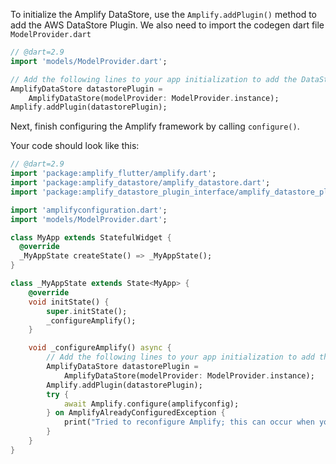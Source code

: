 
To initialize the Amplify DataStore, use the `Amplify.addPlugin()` method to add the AWS DataStore Plugin. We also need to import the codegen dart file `ModelProvider.dart`

```dart
// @dart=2.9
import 'models/ModelProvider.dart';

// Add the following lines to your app initialization to add the DataStore plugin
AmplifyDataStore datastorePlugin =
    AmplifyDataStore(modelProvider: ModelProvider.instance);
Amplify.addPlugin(datastorePlugin);
```

Next, finish configuring the Amplify framework by calling `configure()`.

Your code should look like this:

```dart
// @dart=2.9
import 'package:amplify_flutter/amplify.dart';
import 'package:amplify_datastore/amplify_datastore.dart';
import 'package:amplify_datastore_plugin_interface/amplify_datastore_plugin_interface.dart';

import 'amplifyconfiguration.dart';
import 'models/ModelProvider.dart';

class MyApp extends StatefulWidget {
  @override
  _MyAppState createState() => _MyAppState();
}

class _MyAppState extends State<MyApp> {
    @override
    void initState() {
        super.initState();
        _configureAmplify();
    }

    void _configureAmplify() async {
        // Add the following lines to your app initialization to add the DataStore plugin
        AmplifyDataStore datastorePlugin =
            AmplifyDataStore(modelProvider: ModelProvider.instance);
        Amplify.addPlugin(datastorePlugin);
        try {
            await Amplify.configure(amplifyconfig);
        } on AmplifyAlreadyConfiguredException {
            print("Tried to reconfigure Amplify; this can occur when your app restarts on Android.");
        }
    }
}
```
